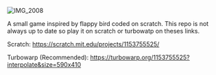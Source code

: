 ![IMG_2008](https://github.com/user-attachments/assets/5b325062-0c9e-4e59-985a-33290119dcde)

A small game inspired by flappy bird coded on scratch.
This repo is not always up to date so play it on scratch or turbowatp on theses links.

Scratch: https://scratch.mit.edu/projects/1153755525/

Turbowarp (Recommended): https://turbowarp.org/1153755525?interpolate&size=590x410
